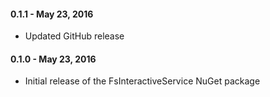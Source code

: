 #### 0.1.1 - May 23, 2016
 * Updated GitHub release

#### 0.1.0 - May 23, 2016
 * Initial release of the FsInteractiveService NuGet package
